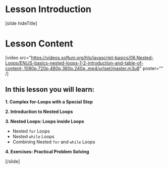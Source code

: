 # Lesson Introduction

[slide hideTitle]

# Lesson Content

[video src="https://videos.softuni.org/hls/javascript-basics/06.Nested-Loops/EN/JS-basics-nested-loops-1-2-introduction-and-table-of-content-,1080p,720p,480p,360p,240p,.mp4/urlset/master.m3u8" poster="" /]

## In this lesson you will learn:

**1. Complex for-Loops with a Special Step**

**2. Introduction to Nested Loops**

**3. Nested Loops: Loops inside Loops**
- Nested `for` Loops
- Nested `while` Loops
- Combining Nested `for` and `while` Loops

**4. Exercises: Practical Problem Solving**

[/slide]
